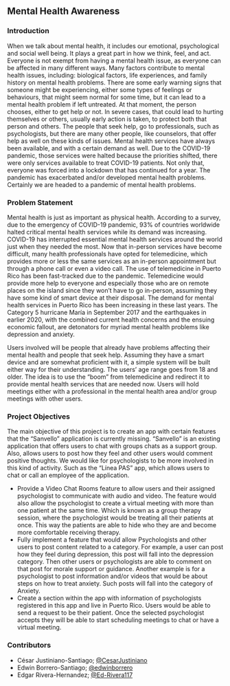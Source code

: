 ## Mental Health Awareness

### Introduction

When we talk about mental health, it includes our emotional, psychological and social well being. It plays a great part in how we think, feel, and act. Everyone is not exempt from having a mental health issue, as everyone can be affected in many different ways. Many factors contribute to mental health issues, including: biological factors, life experiences, and family history on mental health problems. There are some early warning signs that someone might be experiencing, either some types of feelings or behaviours, that might seem normal for some time, but it can lead to a mental health problem if left untreated. At that moment, the person chooses, either to get help or not. In severe cases, that could lead to hurting themselves or others, usually early action is taken, to protect both that person and others. The people that seek help, go to professionals, such as psychologists, but there are many other people, like counselors, that offer help as well on these kinds of issues. Mental health services have always been available, and with a certain demand as well. Due to the COVID-19 pandemic, those services were halted because the priorities shifted, there were only services available to treat COVID-19 patients. Not only that, everyone was forced into a lockdown that has continued for a year. The pandemic has exacerbated and/or developed mental health problems. Certainly we are headed to a pandemic of mental health problems.

### Problem Statement

Mental health is just as important as physical health. According to a survey, due to the emergency of COVID-19 pandemic, 93% of countries worldwide halted critical mental health services while its demand was increasing. COVID-19 has interrupted essential mental health services around the world just when they needed the most. Now that in-person services have become difficult, many health professionals have opted for telemedicine, which provides more or less the same services as an in-person appointment but through a phone call or even a video call. The use of telemedicine in Puerto Rico has been fast-tracked due to the pandemic. Telemedicine would provide more help to everyone and especially those who are on remote places on the island since they won’t have to go in-person, assuming they have some kind of smart device at their disposal. The demand for mental health services in Puerto Rico has been increasing in these last years. The Category 5 hurricane María in September 2017 and the earthquakes in earlier 2020, with the combined current health concerns and the ensuing economic fallout, are detonators for myriad mental health problems like depression and anxiety. 

Users involved will be people that already have problems affecting their mental health and people that seek help. Assuming they have a smart device and are somewhat proficient with it, a simple system will be built either way for their understanding. The users’ age range goes from 18 and older. The idea is to use the “boom” from telemedicine and redirect it to provide mental health services that are needed now. Users will hold meetings either with a professional in the mental health area and/or group meetings with other users. 

### Project Objectives

The main objective of this project is to create an app with certain features that the “Sanvello” application is currently missing. “Sanvello” is an existing application that offers users to chat with groups chats as a support group. Also, allows users to post how they feel and other users would comment positive thoughts. We would like for psychologists to be more involved in this kind of activity. Such as the “Línea PAS” app, which allows users to chat or call an employee of the application. 

- Provide a Video Chat Rooms feature to allow users and their assigned psychologist to communicate with audio and video. The feature would also allow the psychologist to create a virtual meeting with more than one patient at the same time. Which is known as a group therapy session, where the psychologist would be treating all their patients at once. This way the patients are able to hide who they are and become more comfortable receiving therapy.
- Fully implement a feature that would allow Psychologists and other users to post content related to a category. For example, a user can post how they feel during depression, this post will fall into the depression category. Then other users or psychologists are able to comment on that post for morale support or guidance.  Another example is for a psychologist to post information and/or videos that would be about steps on how to treat anxiety. Such posts will fall into the category of Anxiety.
- Create a section within the app with information of psychologists registered in this app and live in Puerto Rico. Users would be able to send a request to be their patient. Once the selected psychologist accepts they will be able to start scheduling meetings to chat or have a virtual meeting.

### Contributors

- César Justiniano-Santiago; [@CesarJustiniano](https://github.com/CesarJustiniano)
- Edwin Borrero-Santiago; [@edwinborrero](https://github.com/edwinborrero)
- Edgar Rivera-Hernandez; [@Ed-Rivera117](https://github.com/Ed-Rivera117)
